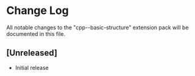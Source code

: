 # Change Log

All notable changes to the "cpp--basic-structure" extension pack will be documented in this file.

## [Unreleased]

- Initial release
